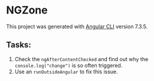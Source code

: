 # NGZone

This project was generated with [Angular CLI](https://github.com/angular/angular-cli) version 7.3.5.

## Tasks:

1. Check the `ngAfterContentChecked` and find out why the `console.log("change")` is so often triggered. 
2. Use an `runOutsideAngular` to fix this issue.
